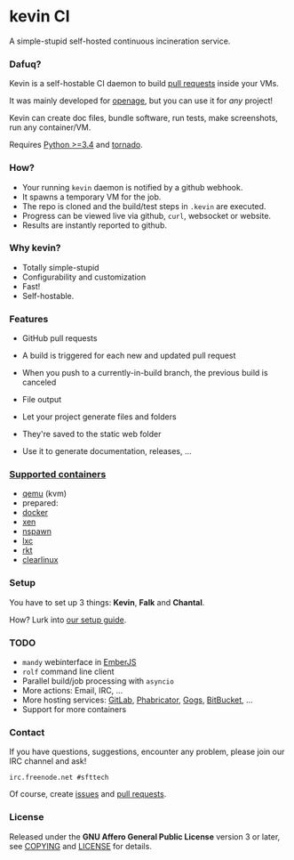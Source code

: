 # kevin CI

A simple-stupid self-hosted continuous incineration service.


### Dafuq?

Kevin is a self-hostable CI daemon to build [pull requests](https://help.github.com/articles/using-pull-requests/) inside your VMs.


It was mainly developed for [openage](http://openage.sft.mx/),
but you can use it for _any_ project!

Kevin can create doc files, bundle software, run tests, make screenshots,
run any container/VM.

Requires [Python >=3.4](https://www.python.org/)
and [tornado](http://www.tornadoweb.org/).


### How?

* Your running `kevin` daemon is notified by a github webhook.
* It spawns a temporary VM for the job.
* The repo is cloned and the build/test steps in `.kevin` are executed.
* Progress can be viewed live via github, `curl`, websocket or website.
* Results are instantly reported to github.


### Why kevin?

* Totally simple-stupid
* Configurability and customization
* Fast!
* Self-hostable.


### Features

* GitHub pull requests
 * A build is triggered for each new and updated pull request
 * When you push to a currently-in-build branch,
   the previous build is canceled

* File output
 * Let your project generate files and folders
 * They're saved to the static web folder
 * Use it to generate documentation, releases, ...


### [Supported containers](/falk/vm/)

* [qemu](http://qemu-project.org) (kvm)
* prepared:
 * [docker](https://www.docker.com/)
 * [xen](https://www.xenproject.org/)
 * [nspawn](http://www.freedesktop.org/software/systemd/man/systemd-nspawn.html)
 * [lxc](https://linuxcontainers.org/)
 * [rkt](https://coreos.com/rkt/docs/latest/)
 * [clearlinux](https://clearlinux.org/)


### Setup

You have to set up 3 things: **Kevin**, **Falk** and **Chantal**.

How? Lurk into [our setup guide](doc/setup.md).


### TODO

* `mandy` webinterface in [EmberJS](http://emberjs.com/)
* `rolf` command line client
* Parallel build/job processing with `asyncio`
* More actions: Email, IRC, ...
* More hosting services:
  [GitLab](https://gitlab.com/),
  [Phabricator](http://phabricator.org/),
  [Gogs](https://gogs.io/),
  [BitBucket](https://bitbucket.org/),
  ...
* Support for more containers


### Contact

If you have questions, suggestions, encounter any problem,
please join our IRC channel and ask!

```
irc.freenode.net #sfttech
```

Of course, create [issues](https://github.com/SFTtech/kevin/issues)
and [pull requests](https://github.com/SFTtech/kevin/pulls).


### License

Released under the **GNU Affero General Public License** version 3 or later,
see [COPYING](COPYING) and [LICENSE](LICENSE) for details.
